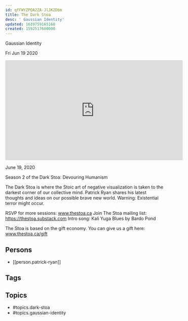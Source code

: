 ```yaml
---
id: qfFWYZPQA2ZA-JlJK2Dbm
title: The Dark Stoa
desc: ' Gaussian Identity'
updated: 1639759165168
created: 1592517600000
---
```



 Gaussian Identity

Fri Jun 19 2020

<iframe width="560" height="315" src="https://www.youtube.com/embed/zTFla2f5WAM" title="The Dark Stoa: Gaussian Identity w/ Patrick Ryan" frameborder="0" allow="accelerometer; autoplay; clipboard-write; encrypted-media; gyroscope; picture-in-picture" allowfullscreen ></iframe>

June 19, 2020

Season 2 of the Dark Stoa: Devouring Humanism

The Dark Stoa is where the Stoic art of negative visualization is taken to the darkest corner of our collective mind. Patrick Ryan shares his latest thoughts and ideas on our possible brave new world. Warning: Existential terror might occur.

RSVP for more sessions: www.thestoa.ca
Join The Stoa mailing list: https://thestoa.substack.com
Intro song: Kali Yuga Blues by Bardo Pond

The Stoa is based on the gift economy. You can give us a gift here: www.thestoa.ca/gift

## Persons

- [[person.patrick-ryan]]

## Tags



## Topics

- #topics.dark-stoa
- #topics.gaussian-identity

